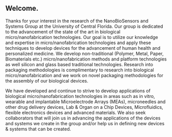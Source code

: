 ## Welcome.

Thanks for your interest in the research of the NanoBioSensors and Systems Group at the University of Central Florida. Our group is dedicated to the advancement of the state of the art in biological micro/nanofabrication technologies. Our goal is to utilize our knowledge and expertise in micro/nanofabrication technologies and apply these techniques to develop devices for the advancement of human health and personalized medicine. We develop non-traditional (Polymer, Metal, Paper, Biomaterials etc.) micro/nanofabrication methods and platform technologies as well silicon and glass based traditional technologies. Research into packaging methodologies is complimentary to research into biological micro/nanofabrication and we work on novel packaging methodologies for the assembly of our biological devices. 

We have developed and continue to strive to develop applications of biological micro/nanofabrication technologies in areas such as in vitro, wearable and implantable Microelectrode Arrays (MEAs), microneedles and other drug delivery devices, Lab & Organ on a Chip Devices, Microfluidics, flexible electronics devices and advanced materials. We also seek collaborators that will join us in advancing the applications of the devices and systems we create in the group and/or help us in defining new devices & systems that can be created. 

